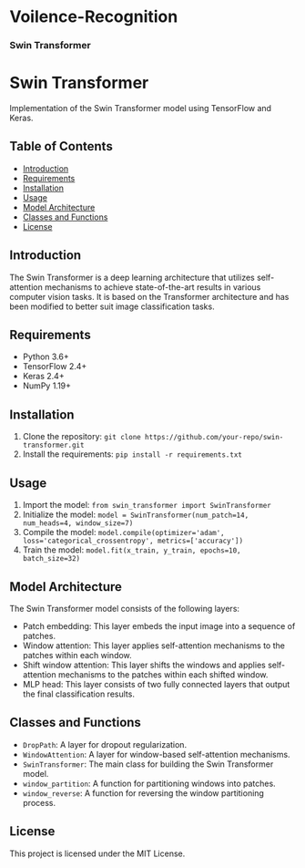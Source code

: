 # Voilence-Recognition
<h3>Swin Transformer</h3>

<h1>Swin Transformer</h1>
<p>Implementation of the Swin Transformer model using TensorFlow and Keras.</p>
<h2>Table of Contents</h2>
<ul>
	<li><a href="#introduction">Introduction</a></li>
	<li><a href="#requirements">Requirements</a></li>
	<li><a href="#installation">Installation</a></li>
	<li><a href="#usage">Usage</a></li>
	<li><a href="#model-architecture">Model Architecture</a></li>
	<li><a href="#classes-and-functions">Classes and Functions</a></li>
	<li><a href="#license">License</a></li>
</ul>

<h2 id="introduction">Introduction</h2>
<p>The Swin Transformer is a deep learning architecture that utilizes self-attention mechanisms to achieve state-of-the-art results in various computer vision tasks. It is based on the Transformer architecture and has been modified to better suit image classification tasks.</p>

<h2 id="requirements">Requirements</h2>
<ul>
	<li>Python 3.6+</li>
	<li>TensorFlow 2.4+</li>
	<li>Keras 2.4+</li>
	<li>NumPy 1.19+</li>
</ul>

<h2 id="installation">Installation</h2>
<ol>
	<li>Clone the repository: <code>git clone https://github.com/your-repo/swin-transformer.git</code></li>
	<li>Install the requirements: <code>pip install -r requirements.txt</code></li>
</ol>

<h2 id="usage">Usage</h2>
<ol>
	<li>Import the model: <code>from swin_transformer import SwinTransformer</code></li>
	<li>Initialize the model: <code>model = SwinTransformer(num_patch=14, num_heads=4, window_size=7)</code></li>
	<li>Compile the model: <code>model.compile(optimizer='adam', loss='categorical_crossentropy', metrics=['accuracy'])</code></li>
	<li>Train the model: <code>model.fit(x_train, y_train, epochs=10, batch_size=32)</code></li>
</ol>

<h2 id="model-architecture">Model Architecture</h2>
<p>The Swin Transformer model consists of the following layers:</p>
<ul>
	<li>Patch embedding: This layer embeds the input image into a sequence of patches.</li>
	<li>Window attention: This layer applies self-attention mechanisms to the patches within each window.</li>
	<li>Shift window attention: This layer shifts the windows and applies self-attention mechanisms to the patches within each shifted window.</li>
	<li>MLP head: This layer consists of two fully connected layers that output the final classification results.</li>
</ul>

<h2 id="classes-and-functions">Classes and Functions</h2>
<ul>
	<li><code>DropPath</code>: A layer for dropout regularization.</li>
	<li><code>WindowAttention</code>: A layer for window-based self-attention mechanisms.</li>
	<li><code>SwinTransformer</code>: The main class for building the Swin Transformer model.</li>
	<li><code>window_partition</code>: A function for partitioning windows into patches.</li>
	<li><code>window_reverse</code>: A function for reversing the window partitioning process.</li>
</ul>

<h2 id="license">License</h2>
<p>This project is licensed under the MIT License.</p>
